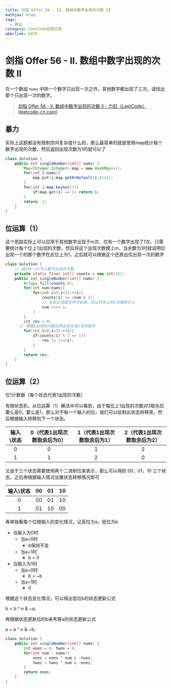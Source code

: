 ```yaml
---
title: 剑指 Offer 56 - II. 数组中数字出现的次数 II
mathjax: true
tags:
  - 算法
category: LeetCode刷题记录
abbrlink: b470
---
```

# 剑指 Offer 56 - II. 数组中数字出现的次数 II

在一个数组 `nums` 中除一个数字只出现一次之外，其他数字都出现了三次。请找出那个只出现一次的数字。

> [剑指 Offer 56 - II. 数组中数字出现的次数 II - 力扣（LeetCode） (leetcode-cn.com)](https://leetcode-cn.com/problems/shu-zu-zhong-shu-zi-chu-xian-de-ci-shu-ii-lcof/)

<!-- more -->

## 暴力

实际上这题都没有限制空间复杂度什么的，那么最简单的就是使用map统计每个数字出现的次数，然后返回出现次数为1的就可以了

```java
class Solution {
    public int singleNumber(int[] nums) {
        Map<Integer,Integer> map = new HashMap<>();
        for(int i:nums){
            map.put(i,map.getOrDefault(i,0)+1);
        }
        for(int i:map.keySet()){
            if(map.get(i) == 1) return i;
        }
        return -1;
    }
}
```

## 位运算（1）

这个思路实际上可以应用于其他数字出现于m次，仅有一个数字出现了1次。只需要统计每个位上1出现的次数，然后将这个出现次数模上m，当余数为1时就说明仅出现一个的那个数字在此位上为1，之后就可以根据这个还原出仅出现一次的数字

```java
class Solution {
    // 统计0～31为上数字出现的次数
    private static final int[] counts = new int[32];
    public int singleNumber(int[] nums) {
        Arrays.fill(counts,0);
        for(int num:nums){
            for(int i=0;i<32;++i){
                counts[i] += (num & 1);
              	// 此处必须是无符号右移，防止符号上的1也被统计上
                num >>>= 1;
            }
        }
        int res = 0;
      // 根据1出现的次数还原出仅出现1次的数字
        for(int i=0;i<32;++i){
            if(counts[i] % 3 == 1){
                res |= (1<<i);
            }
        }
        return res;
    }
}
```

## 位运算（2）

位1计数器（每个状态代表1出现的次数）

有限状态机，从位运算（1）解法中可以看到，由于每位上1出现的次数对3取余后要么是0，要么是1，那么对于每一个输入的位，我们可以绘制出状态转移表，然后根据输入转移到下一个状态。

| 输入\状态 | 0（代表1出现次数取余后为0） | 1（代表1出现次数取余后为1） | 2（代表1出现次数取余后为2） |
| :-------: | :-------------------------: | :-------------------------: | :-------------------------: |
|     0     |              0              |              1              |              2              |
|     1     |              1              |              2              |              0              |

又由于三个状态需要使用两个二进制位来表示，那么可以得到 00，01，10 三个状态，之后再根据输入情况设置状态转移情况即可

| 输入\状态 |  00  |  01  |  10  |
| :-------: | :--: | :--: | :--: |
|     0     |  00  |  01  |  10  |
|     1     |  01  |  10  |  00  |

再单独看每个位随输入的变化情况，记高位为a，低位为b

- 当输入为0时
  - 当a=0时
    - b保持不变
  - 当a=1时
    - b = 0
- 当输入为1时
  - 当a=0时
    - b = ~b
  - 当a=1时
    - 0

根据这个状态变化情况，可以得出低位b的状态更新公式

b = b ^ n & ~a;

再根据状态更新后的b来考察a的状态更新公式

a = a ^ n & ~b;

```java
class Solution {
    public int singleNumber(int[] nums) {
        int ones = 0, twos = 0;
        for(int num : nums){
            ones = ones ^ num & ~twos;
            twos = twos ^ num & ~ones;
        }
        return ones;
    }
}
```



